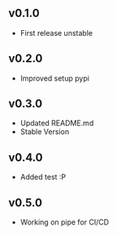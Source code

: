 ## v0.1.0 
- First release unstable

## v0.2.0
- Improved setup pypi

## v0.3.0
- Updated README.md 
- Stable Version

## v0.4.0
- Added test :P  

## v0.5.0
- Working on pipe for CI/CD
